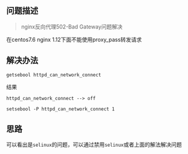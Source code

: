 ## 问题描述

> nginx反向代理502-Bad Gateway问题解决

在centos7.6 nginx 1.12下面不能使用proxy_pass转发请求


## 解决办法

```shell
getsebool httpd_can_network_connect
```

结果

`httpd_can_network_connect --> off`


```
setsebool -P httpd_can_network_connect 1
```

## 思路

可以看出是`selinux`的问题，可以通过禁用`selinux`或者上面的解法解决问题
